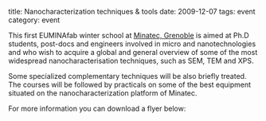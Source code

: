 title: Nanocharacterization techniques & tools 
date: 2009-12-07 
tags: event
category: event

This first EUMINAfab winter school at [Minatec, Grenoble](http://www.minatec.com/en) is aimed at Ph.D students, post-docs and engineers involved in micro and nanotechnologies and who wish to acquire a global and general overview of some of the most widespread nanocharacterisation techniques, such as SEM, TEM and XPS.
<!--break-->
Some specialized complementary techniques will be also briefly treated. The courses will be followed by practicals on some of the best equipment situated on the nanocharacterization platform of Minatec.  

For more information you can download a flyer below: